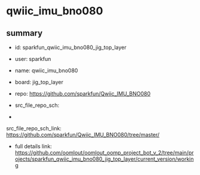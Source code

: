 # qwiic_imu_bno080
 
## summary 
* id: sparkfun_qwiic_imu_bno080_jig_top_layer
* user: sparkfun
* name: qwiic_imu_bno080
* board: jig_top_layer
* repo: https://github.com/sparkfun/Qwiic_IMU_BNO080



* src_file_repo_sch: 
*
 src_file_repo_sch_link: https://github.com/sparkfun/Qwiic_IMU_BNO080/tree/master/
* full details link: https://github.com/oomlout/oomlout_oomp_project_bot_v_2/tree/main/projects/sparkfun_qwiic_imu_bno080_jig_top_layer/current_version/working  






